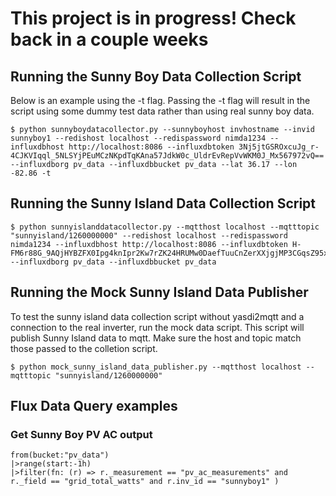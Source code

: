 # This project is in progress! Check back in a couple weeks

## Running the Sunny Boy Data Collection Script

Below is an example using the -t flag. Passing the -t flag will result in the script using
some dummy test data rather than using real sunny boy data.

```
$ python sunnyboydatacollector.py --sunnyboyhost invhostname --invid sunnyboy1 --redishost localhost --redispassword nimda1234 --influxdbhost http://localhost:8086 --influxdbtoken 3Nj5jtGSROxcuJg_r-4CJKVIqql_5NLSYjPEuMCzNKpdTqKAna57JdkW0c_UldrEvRepVvWKM0J_Mx567972vQ== --influxdborg pv_data --influxdbbucket pv_data --lat 36.17 --lon -82.86 -t
```

## Running the Sunny Island Data Collection Script

```
$ python sunnyislanddatacollector.py --mqtthost localhost --mqtttopic "sunnyisland/1260000000" --redishost localhost --redispassword nimda1234 --influxdbhost http://localhost:8086 --influxdbtoken H-FM6r88G_9AQjHYBZFX0Ipg4knIpr2Kw7rZK24HRUMw0DaefTuuCnZerXXjgjMP3CGqsZ95xEEz28WsC8BAjA== --influxdborg pv_data --influxdbbucket pv_data
```

## Running the Mock Sunny Island Data Publisher

To test the sunny island data collection script without yasdi2mqtt and a connection to the real inverter, run the mock data script. This script will publish Sunny Island data to mqtt. Make sure the host and topic match those passed to the colletion script.

```
$ python mock_sunny_island_data_publisher.py --mqtthost localhost --mqtttopic "sunnyisland/1260000000"
```

## Flux Data Query examples

### Get Sunny Boy PV AC output

```
from(bucket:"pv_data")
|>range(start:-1h)
|>filter(fn: (r) => r._measurement == "pv_ac_measurements" and r._field == "grid_total_watts" and r.inv_id == "sunnyboy1" )
```
